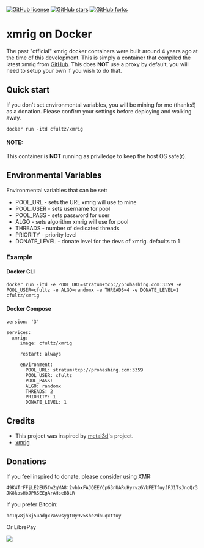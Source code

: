 [![GitHub license](https://img.shields.io/github/license/cfultz/xmrig-docker.svg)](https://github.com/cfultz/xmrig-docker/blob/main/LICENSE)
[![GitHub stars](https://img.shields.io/github/stars/cfultz/xmrig-docker.svg)](https://github.com/cfultz/xmrig-docker/stargazers)
[![GitHub forks](https://img.shields.io/github/forks/cfultz/xmrig-docker.svg)](https://github.com/cfultz/xmrig-docker/network)

# xmrig on Docker

The past "official" xmrig docker containers were built around 4 years ago at the time of this development. This is simply a container that compiled the latest xmrig from [GitHub](https://github.com/xmrig/xmrig). This does **NOT** use a proxy by default, you will need to setup your own if you wish to do that.

## Quick start

If you don't set environmental variables, you will be mining for me (thanks!) as a donation. Please confirm your settings before deploying and walking away.

``docker run -itd cfultz/xmrig``

#### NOTE:
This container is **NOT** running as priviledge to keep the host OS safe(r).

## Environmental Variables

Environmental variables that can be set:

* POOL_URL - sets the URL xmrig will use to mine
* POOL_USER - sets username for pool
* POOL_PASS - sets password for user 
* ALGO - sets algorithm xmrig will use for pool
* THREADS - number of dedicated threads
* PRIORITY - priority level
* DONATE_LEVEL - donate level for the devs of xmrig. defaults to 1 

### Example

#### Docker CLI

``docker run -itd -e POOL_URL=stratum+tcp://prohashing.com:3359 -e POOL_USER=cfultz -e ALGO=randomx -e THREADS=4 -e DONATE_LEVEL=1 cfultz/xmrig``

#### Docker Compose
```
version: '3'

services:
  xmrig:
     image: cfultz/xmrig

     restart: always     

     environment:
       POOL_URL: stratum+tcp://prohashing.com:3359
       POOL_USER: cfultz
       POOL_PASS:
       ALGO: randomx
       THREADS: 2
       PRIORITY: 1
       DONATE_LEVEL: 1
```

## Credits

* This project was inspired by [metal3d](https://github.com/metal3d/docker-xmrig)'s project. 
* [xmrig](https://github.com/xmrig/xmrig)

## Donations

If you feel inspired to donate, please consider using XMR:

```49K4TrFFjLE2EU5fw2gWA8j2vhbxFAJQEEYCp63nUARuHyrvz6VbFETfuyJFJ1TsJncQr3JK8kosHbJPRSEEgArAHseBBLR```

If you prefer Bitcoin:

```bc1qv8jhkj5uadgx7a5wsygt0y9v5she2dnuqxttuy```

Or LibrePay

[<img src="https://img.shields.io/liberapay/receives/cfultz.svg?logo=liberapay">](https://liberapay.com/cfultz/)


